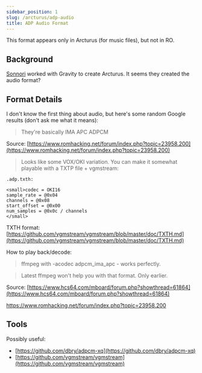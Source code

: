```yaml
---
sidebar_position: 1
slug: /arcturus/adp-audio
title: ADP Audio Format
---
```


This format appears only in Arcturus (for music files), but not in RO.

## Background

[Sonnori](https://www.mobygames.com/company/sonnori-co-ltd) worked with Gravity to create Arcturus. It seems they created the audio format?

## Format Details

I don't know the first thing about audio, but here's some random Google results (don't ask me what it means):

> They're basically IMA APC ADPCM

Source: [https://www.romhacking.net/forum/index.php?topic=23958.200](https://www.romhacking.net/forum/index.php?topic=23958.200)

> Looks like some VOX/OKI variation.
> You can make it somewhat playable with a TXTP file + vgmstream:

```txth
.adp.txth:

<small>codec = OKI16
sample_rate = @0x04
channels = @0x08
start_offset = @0x00
num_samples = @0x0c / channels
</small>
```

TXTH format: [https://github.com/vgmstream/vgmstream/blob/master/doc/TXTH.md](https://github.com/vgmstream/vgmstream/blob/master/doc/TXTH.md)

How to play back/decode:

> ffmpeg with -acodec adpcm_ima_apc - works perfectly.

> Latest ffmpeg won't help you with that format. Only earlier.

Source: [https://www.hcs64.com/mboard/forum.php?showthread=61864](https://www.hcs64.com/mboard/forum.php?showthread=61864)

https://www.romhacking.net/forum/index.php?topic=23958.200

## Tools

Possibly useful:

* [https://github.com/dbry/adpcm-xq](https://github.com/dbry/adpcm-xq)
* [https://github.com/vgmstream/vgmstream](https://github.com/vgmstream/vgmstream)

